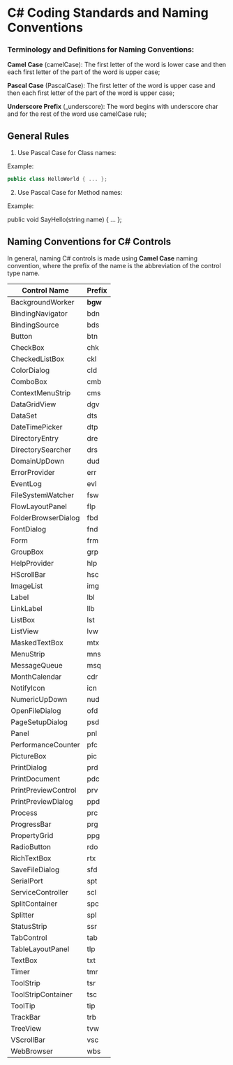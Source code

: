 # C# Coding Standards and Naming Conventions
### Terminology and Definitions for Naming Conventions:

**Camel Case** (camelCase): The first letter of the word is lower case and then each first letter of the part of the word is upper case;

**Pascal Case** (PascalCase): The first letter of the word is upper case and then each first letter of the part of the word is upper case;

**Underscore Prefix** (_underscore): The word begins with underscore char and for the rest of the word use camelCase rule;

## General Rules
1. Use Pascal Case for Class names:

Example:

```csharp
public class HelloWorld { ... };
```

2. Use Pascal Case for Method names:

Example:

public void SayHello(string name) { ... };

## Naming Conventions for C# Controls
In general, naming C# controls is made using **Camel Case** naming convention, where the prefix of the name is the abbreviation of the control type name.

Control Name | Prefix
------------ | ------
BackgroundWorker | **bgw**
BindingNavigator | bdn
BindingSource | bds
Button | btn
CheckBox | chk
CheckedListBox | ckl
ColorDialog | cld
ComboBox | cmb
ContextMenuStrip | cms
DataGridView | dgv
DataSet | dts
DateTimePicker | dtp
DirectoryEntry | dre
DirectorySearcher | drs
DomainUpDown | dud
ErrorProvider | err
EventLog | evl
FileSystemWatcher | fsw
FlowLayoutPanel | flp
FolderBrowserDialog | fbd
FontDialog | fnd
Form | frm
GroupBox | grp
HelpProvider | hlp
HScrollBar | hsc
ImageList | img
Label | lbl
LinkLabel | llb
ListBox | lst
ListView | lvw
MaskedTextBox | mtx
MenuStrip | mns
MessageQueue | msq
MonthCalendar | cdr
NotifyIcon | icn
NumericUpDown | nud
OpenFileDialog | ofd
PageSetupDialog | psd
Panel | pnl
PerformanceCounter | pfc
PictureBox | pic
PrintDialog | prd
PrintDocument | pdc
PrintPreviewControl | prv
PrintPreviewDialog | ppd
Process | prc
ProgressBar | prg
PropertyGrid | ppg
RadioButton | rdo
RichTextBox | rtx
SaveFileDialog | sfd
SerialPort | spt
ServiceController | scl
SplitContainer | spc
Splitter | spl
StatusStrip | ssr
TabControl | tab
TableLayoutPanel | tlp
TextBox | txt
Timer | tmr
ToolStrip | tsr
ToolStripContainer | tsc
ToolTip | tip
TrackBar | trb
TreeView | tvw
VScrollBar | vsc
WebBrowser | wbs

